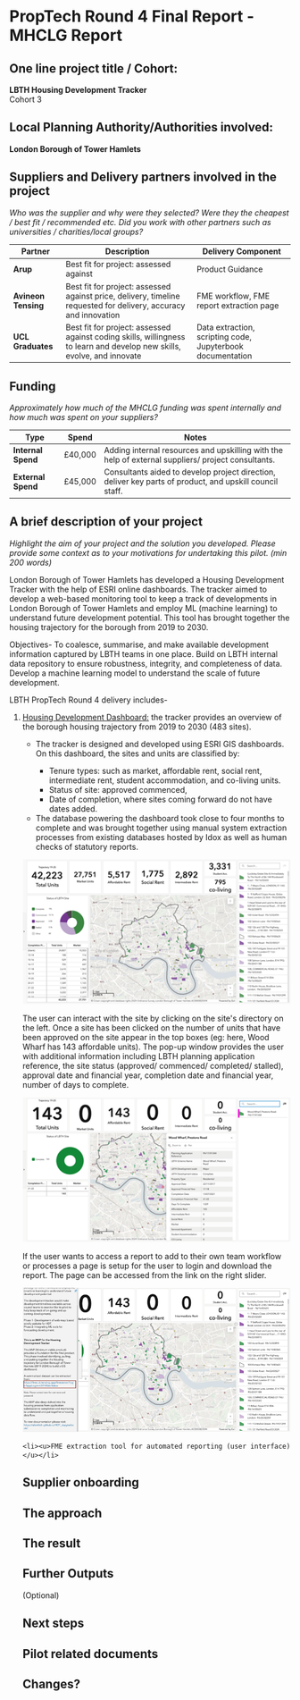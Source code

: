 # PropTech Round 4 Final Report - MHCLG Report 


## One line project title / Cohort: 
**LBTH Housing Development Tracker**<br>
Cohort 3 

## Local Planning Authority/Authorities involved:
**London Borough of Tower Hamlets**

## Suppliers and Delivery partners involved in the project
*Who was the supplier and why were they selected? Were they the cheapest / best fit / recommended etc. Did you work with other partners such as universities / charities/local groups?*

| **Partner** | **Description** | **Delivery Component** |
| ----------- | --------------- | -------------------------------------------------- |
| **Arup** | Best fit for project: assessed against | Product Guidance |
| **Avineon Tensing** | Best fit for project: assessed against price, delivery, timeline requested for delivery, accuracy and innovation | FME workflow, FME report extraction page |
| **UCL Graduates** | Best fit for project: assessed against coding skills, willingness to learn and develop new skills, evolve, and innovate | Data extraction, scripting code, Jupyterbook documentation |


## Funding
*Approximately how much of the MHCLG funding was spent internally and how much was spent on your suppliers?*

| **Type**           | **Spend** | **Notes** |
| ------------------ | --------- | ------------------------------------------------------------------------------- |
| **Internal Spend** | £40,000 | Adding internal resources and upskilling with the help of external suppliers/ project consultants. |
| **External Spend** | £45,000 | Consultants aided to develop project direction, deliver key parts of product, and upskill council staff. |



## A brief description of your project 

*Highlight the aim of your project and the solution you developed. Please provide some context as to your motivations for undertaking this pilot. (min 200 words)*
 

London Borough of Tower Hamlets has developed a Housing Development Tracker with the help of ESRI online dashboards. The tracker aimed to develop a web-based monitoring tool to keep a track of developments in London Borough of Tower Hamlets and employ ML (machine learning) to understand future development potential. This tool has brought together the housing trajectory for the borough from 2019 to 2030.   


Objectives- To coalesce, summarise, and make available development information captured by LBTH teams in one place. Build on LBTH internal data repository to ensure robustness, integrity, and completeness of data. Develop a machine learning model to understand the scale of future development. 


LBTH PropTech Round 4 delivery includes- <br>

<ol>
    <li><u>Housing Development Dashboard:</u> the tracker provides an overview of the borough housing trajectory from 2019 to 2030 (483 sites).</li>
        <ul>
            <li>The tracker is designed and developed using ESRI GIS dashboards.<br>
                On this dashboard, the sites and units are classified by: </li>       
                <ul>
                    <li>Tenure types: such as market, affordable rent, social rent, intermediate rent, student accommodation, and co-living units.</li>
                    <li>Status of site: approved commenced,</li>
                    <li>Date of completion, where sites coming forward do not have dates added.</li>
                </ul>
            <li>The database powering the dashboard took close to four months to complete and was brought together using manual system extraction processes from existing databases hosted by Idox as well as human checks of statutory reports.</li>
        </ul>


<p align="center">
  <a href="./_static/FlowImages/Picture1.png" target="_blank">
    <img src="./_static/FlowImages/Picture1.png" />
  </a>
</p>

The user can interact with the site by clicking on the site's directory on the left. Once a site has been clicked on the number of units that have been approved on the site appear in the top boxes (eg: here, Wood Wharf has 143 affordable units). The pop-up window provides the user with additional information including LBTH planning application reference, the site status (approved/ commenced/ completed/ stalled), approval date and financial year, completion date and financial year, number of days to complete. 

<p align="center">
  <a href="./_static/FlowImages/Picture2.png" target="_blank">
    <img src="./_static/FlowImages/Picture2.png" />
  </a>
</p>

If the user wants to access a report to add to their own team workflow or processes a page is setup for the user to login and download the report. The page can be accessed from the link on the right slider. 

<p align="center">
  <a href="./_static/FlowImages/Picture3.png" target="_blank">
    <img src="./_static/FlowImages/Picture3.png" />
  </a>
</p>


    <li><u>FME extraction tool for automated reporting (user interface)</u></li>


## Supplier onboarding

## The approach

## The result

## Further Outputs

(Optional)

## Next steps

## Pilot related documents 

## Changes? 


